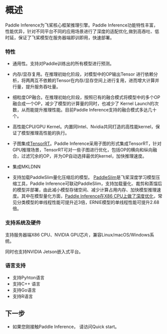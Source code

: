 
# 概述

Paddle Inference为飞桨核心框架推理引擎。Paddle Inference功能特性丰富，性能优异，针对不同平台不同的应用场景进行了深度的适配优化,做到高吞吐、低时延，保证了飞桨模型在服务器端即训即用，快速部署。    

### 特性
- 通用性。支持对Paddle训练出的所有模型进行预测。

- 内存/显存复用。在推理初始化阶段，对模型中的OP输出Tensor 进行依赖分析，将两两互不依赖的Tensor在内存/显存空间上进行复用，进而增大计算并行量，提升服务吞吐量。


- 细粒度OP融合。在推理初始化阶段，按照已有的融合模式将模型中的多个OP融合成一个OP，减少了模型的计算量的同时，也减少了 Kernel Launch的次数，从而能提升推理性能。目前Paddle Inference支持的融合模式多达几十个。


- 高性能CPU/GPU Kernel。内置同Intel、Nvidia共同打造的高性能kernel，保证了模型推理高性能的执行。


- 子图集成[TensorRT](https://developer.nvidia.com/tensorrt)。Paddle Inference采用子图的形式集成TensorRT，针对GPU推理场景，TensorRT可对一些子图进行优化，包括OP的横向和纵向融合，过滤冗余的OP，并为OP自动选择最优的kernel，加快推理速度。


- 集成MKLDNN
   
- 支持加载PaddleSlim量化压缩后的模型。 [PaddleSlim](https://github.com/PaddlePaddle/PaddleSlim)是飞桨深度学习模型压缩工具，Paddle Inference可联动PaddleSlim，支持加载量化、裁剪和蒸馏后的模型并部署，由此减小模型存储空间、减少计算占用内存、加快模型推理速度。其中在模型量化方面，[Paddle Inference在X86 CPU上做了深度优化](https://github.com/PaddlePaddle/PaddleSlim/tree/80c9fab3f419880dd19ca6ea30e0f46a2fedf6b3/demo/mkldnn_quant/quant_aware)，常见分类模型的单线程性能可提升近3倍，ERNIE模型的单线程性能可提升2.68倍。
	
### 支持系统及硬件   

支持服务器端X86 CPU、NVIDIA GPU芯片，兼容Linux/macOS/Windows系统。     

同时也支持NVIDIA Jetson嵌入式平台。

### 语言支持

- 支持Pyhton语言
- 支持C++ 语言 
- 支持Go语言 
- 支持R语言  
	
<h2 align="left">下一步</h2>

- 如果您刚接触Paddle Inference， 请访问Quick start。
